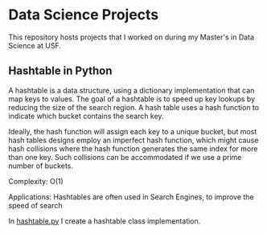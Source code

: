 # Data Science Projects

This repository hosts projects that I worked on during my Master's in Data Science at USF. 

## Hashtable in Python

A hashtable is a data structure, using a dictionary implementation that can map keys to values. The goal of a hashtable is to speed up key lookups by reducing the size of the search region. A hash table uses a hash function to indicate which bucket contains the search key.

Ideally, the hash function will assign each key to a unique bucket, but most hash tables designs employ an imperfect hash function, which might cause hash collisions where the hash function generates the same index for more than one key. Such collisions can be accommodated if we use a prime number of buckets.

Complexity: O(1)

Applications: Hashtables are often used in Search Engines, to improve the speed of search 

In [hashtable.py](https://github.com/dsavg/MS-in-Data-Science-Projects/blob/master/hashtable.py) I create a hashtable class implementation. 

